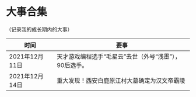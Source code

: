 # 大事合集
（记录我的成长期内的大事）

|时间|要事|
|---|---|
|2021年12月11日|天才游戏编程选手“毛星云”去世（外号“浅墨”），90后选手。|
|2021年12月14日|重大发现！西安白鹿原江村大墓确定为汉文帝霸陵|
